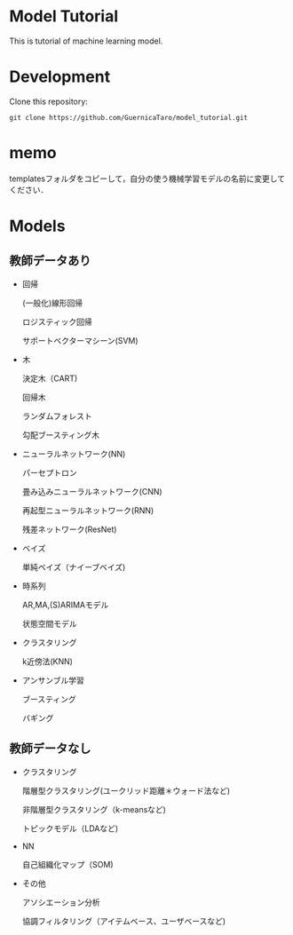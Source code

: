 # Model Tutorial
This is tutorial of machine learning model.

# Development
Clone this repository:
```
git clone https://github.com/GuernicaTaro/model_tutorial.git
```
# memo
templatesフォルダをコピーして，自分の使う機械学習モデルの名前に変更してください．

# Models
## 教師データあり
- 回帰

  (一般化)線形回帰

  ロジスティック回帰

  サポートベクターマシーン(SVM)

- 木

  決定木（CART)

  回帰木

  ランダムフォレスト

  勾配ブースティング木

- ニューラルネットワーク(NN)

  パーセプトロン

  畳み込みニューラルネットワーク(CNN)

  再起型ニューラルネットワーク(RNN)

  残差ネットワーク(ResNet)
- ベイズ

  単純ベイズ（ナイーブベイズ)

- 時系列

  AR,MA,(S)ARIMAモデル

  状態空間モデル

- クラスタリング

  k近傍法(KNN)

- アンサンブル学習

  ブースティング

  バギング

## 教師データなし

- クラスタリング

  階層型クラスタリング(ユークリッド距離＊ウォード法など)

  非階層型クラスタリング（k-meansなど)

  トピックモデル（LDAなど)

- NN

  自己組織化マップ（SOM)

- その他

  アソシエーション分析

  協調フィルタリング（アイテムベース、ユーザベースなど)
